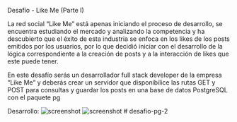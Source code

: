 Desafío - Like Me (Parte I)

La red social “Like Me” está apenas iniciando el proceso de desarrollo, se encuentra estudiando el mercado y analizando la competencia y ha descubierto que el éxito de esta industria se enfoca en los likes de los posts emitidos por los usuarios, por lo que decidió iniciar con el desarrollo de la lógica correspondiente a la creación de posts y a la interacción de likes que este puede tener.

En este desafío serás un desarrollador full stack developer de la empresa “Like Me” y deberás crear un servidor que disponibilice las rutas GET y POST para consultas y guardar los posts en una base de datos PostgreSQL con el paquete pg

Desarrollo:
![screenshot](captura.JPG)
![screenshot](database.jpg)
#   d e s a f i o - p g - 2  
 